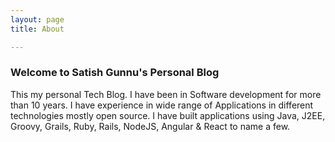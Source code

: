 ```yaml
---
layout: page 
title: About

---
```


### Welcome to Satish Gunnu's Personal Blog

This my personal Tech Blog. I have been in Software development for more than 10 years. I have experience in wide range of
Applications in different technologies mostly open source. I have built applications using Java, J2EE, Groovy, Grails, Ruby, Rails,
NodeJS, Angular & React to name a few.



